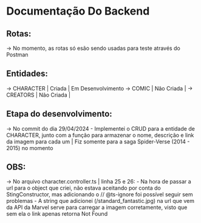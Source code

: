 # Documentação Do Backend

## Rotas: 

-> No momento, as rotas só esão sendo usadas para teste através do Postman

## Entidades:

-> CHARACTER | Criada | Em Desenvolvimento
-> COMIC | Não Criada |
-> CREATORS | Não Criada |

## Etapa do desenvolvimento:

-> No commit do dia 29/04/2024 - Implementei o CRUD para a entidade de CHARACTER, junto com a função para armazenar o nome, descrição e link da imagem para cada um | Fiz somente para a saga Spider-Verse (2014 - 2015) no momento

## OBS:

-> No arquivo character.controller.ts | linha 25 e 26:
    - Na hora de passar a url para o object que criei, não estava aceitando por conta do StingConstructor, mas adicionando o // @ts-ignore foi possível seguir sem problemas
    - A string que adicionei (/standard_fantastic.jpg) na url que vem da API da Marvel serve para carregar a imagem corretamente, visto que sem ela o link apenas retorna Not Found